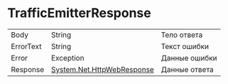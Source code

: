 # TrafficEmitterResponse

|           |                                                                                                      |                |
| --------- | ---------------------------------------------------------------------------------------------------- | -------------- |
| Body      | String                                                                                               | Тело ответа    |
| ErrorText | String                                                                                               | Текст ошибки   |
| Error     | Exception                                                                                            | Данные ошибки  |
| Response  | [System.Net.HttpWebResponse](https://docs.microsoft.com/ru-ru/dotnet/api/system.net.httpwebresponse) | Данные ответа  |

